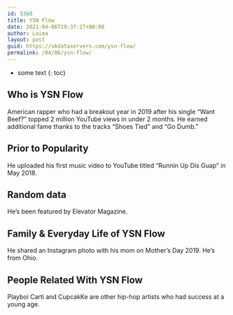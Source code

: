 ```yaml
---
id: 5360
title: YSN Flow
date: 2021-04-06T19:37:27+00:00
author: Laima
layout: post
guid: https://ukdataservers.com/ysn-flow/
permalink: /04/06/ysn-flow/
---
```


* some text
{: toc}


## Who is YSN Flow
                  
                  
                  
American rapper who had a breakout year in 2019 after his single &#8220;Want Beef?&#8221; topped 2 million YouTube views in under 2 months. He earned additional fame thanks to the tracks &#8220;Shoes Tied&#8221; and &#8220;Go Dumb.&#8221;
                  
              
            
              
            
                
                
                
## Prior to Popularity
                  
                  
                  
He uploaded his first music video to YouTube titled &#8220;Runnin Up Dis Guap&#8221; in May 2018.
                  
              
            
              
            
                
                
                
## Random data
                  
                  
                  
He&#8217;s been featured by Elevator Magazine.
                  
              
            
              
            
                
                
                
## Family & Everyday Life of YSN Flow
                  
                  
                  
He shared an Instagram photo with his mom on Mother&#8217;s Day 2019. He&#8217;s from Ohio.
                  
              
            
              
            
                
                
                
## People Related With YSN Flow
                  
                  
                  
Playboi Carti and CupcakKe are other hip-hop artists who had success at a young age.
                  
              
            
              
            
                
              
            
              
              
            
            
              
            
          
          
          